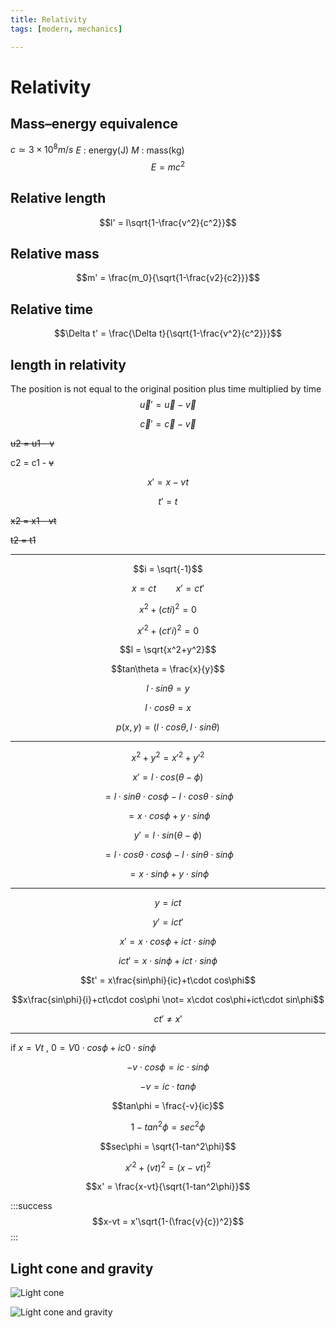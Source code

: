 ```yaml
---
title: Relativity
tags: [modern, mechanics]

---
```


# Relativity
## Mass–energy equivalence
$c \simeq 3\times 10^8m/s$
$E$ : energy(J)
$M$ : mass(kg)
$$E = mc^2$$
## Relative length
$$l' = l\sqrt{1-\frac{v^2}{c^2}}$$
## Relative mass
$$m' = \frac{m_0}{\sqrt{1-\frac{v2}{c2}}}$$
## Relative time
$$\Delta t' = \frac{\Delta t}{\sqrt{1-\frac{v^2}{c^2}}}$$
## length in relativity
The position is not equal to the original position plus time multiplied by time
$$\vec u' = \vec u-\vec v$$

$$\vec c' = \vec c-\vec v$$

~~u2 = u1 - v~~

c2 = c1 - ~~v~~

$$x' = x-vt$$

$$t' = t$$

~~x2 = x1 - vt~~

~~t2 = t1~~
***
$$i = \sqrt{-1}$$

$$x = ct \qquad x' = ct'$$

$$x^2+(cti)^2 = 0$$

$$x'^2+(ct'i)^2 = 0$$

$$l = \sqrt{x^2+y^2}$$

$$tan\theta = \frac{x}{y}$$

$$l\cdot sin\theta = y$$

$$l\cdot cos\theta = x$$

$$p(x,y) = (l\cdot cos\theta,l\cdot sin\theta)$$
***
$$x^2+y^2 = x'^2+y'^2$$

$$x' = l\cdot cos(\theta-\phi)$$

$$= l\cdot sin\theta \cdot cos\phi-l\cdot cos\theta\cdot sin\phi$$

$$= x\cdot cos\phi+y\cdot sin\phi$$

$$y' = l\cdot sin(\theta-\phi)$$

$$= l\cdot cos\theta\cdot cos\phi-l\cdot sin\theta\cdot sin\phi$$

$$= x\cdot sin\phi+y\cdot sin\phi$$
***
$$y = ict$$

$$y' = ict'$$

$$x' =  x\cdot cos\phi+ict\cdot sin\phi$$

$$ict' = x\cdot sin\phi+ict\cdot sin\phi$$

$$t' = x\frac{sin\phi}{ic}+t\cdot cos\phi$$

$$x\frac{sin\phi}{i}+ct\cdot cos\phi \not= x\cdot cos\phi+ict\cdot sin\phi$$

$$ct' \not= x'$$
***
if $x = Vt$ , $0 = V0\cdot cos\phi+ic0\cdot sin\phi$

$$-v\cdot cos\phi = ic\cdot sin\phi$$

$$-v = ic\cdot tan\phi$$

$$tan\phi = \frac{-v}{ic}$$

$$1-tan^2\phi = sec^2\phi$$

$$sec\phi = \sqrt{1-tan^2\phi}$$

$$x'^2+(vt)^2 = (x-vt)^2$$

$$x' = \frac{x-vt}{\sqrt{1-tan^2\phi}}$$

:::success
$$x-vt = x'\sqrt{1-(\frac{v}{c})^2}$$
:::

## Light cone and gravity

![Light cone](https://upload.wikimedia.org/wikipedia/commons/thumb/1/16/World_line.svg/450px-World_line.svg.png)

![Light cone and gravity](https://upload.wikimedia.org/wikipedia/commons/thumb/9/9c/Light_cones_near_black_hole.svg/300px-Light_cones_near_black_hole.svg.png)